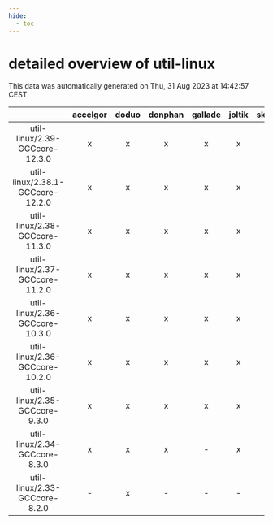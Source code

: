 ```yaml
---
hide:
  - toc
---
```


detailed overview of util-linux
===============================


This data was automatically generated on Thu, 31 Aug 2023 at 14:42:57 CEST  

| |accelgor|doduo|donphan|gallade|joltik|skitty|swalot|victini|
| :---: | :---: | :---: | :---: | :---: | :---: | :---: | :---: | :---: |
|util-linux/2.39-GCCcore-12.3.0|x|x|x|x|x|x|x|x|
|util-linux/2.38.1-GCCcore-12.2.0|x|x|x|x|x|x|x|x|
|util-linux/2.38-GCCcore-11.3.0|x|x|x|x|x|x|x|x|
|util-linux/2.37-GCCcore-11.2.0|x|x|x|x|x|x|x|x|
|util-linux/2.36-GCCcore-10.3.0|x|x|x|x|x|x|x|x|
|util-linux/2.36-GCCcore-10.2.0|x|x|x|x|x|x|x|x|
|util-linux/2.35-GCCcore-9.3.0|x|x|x|x|x|x|x|x|
|util-linux/2.34-GCCcore-8.3.0|x|x|x|-|x|x|x|x|
|util-linux/2.33-GCCcore-8.2.0|-|x|-|-|-|-|x|-|
